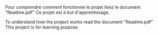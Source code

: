 Pour comprendre comment fonctionne le projet lisez le document "Readme.pdf" Ce projet est à but d'apprentissage.

To understand how the project works read the document "Readme.pdf" This project is for learning purpose.
